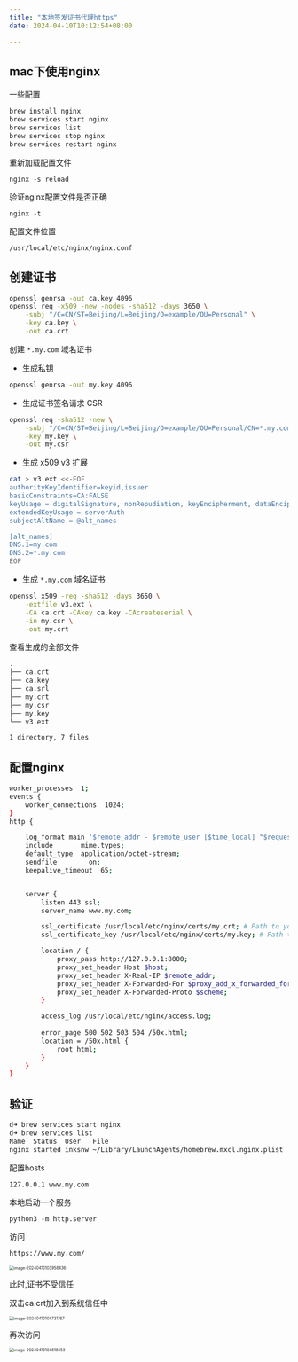 ```yaml
---
title: "本地签发证书代理https"
date: 2024-04-10T10:12:54+08:00

---
```


## mac下使用nginx

一些配置

```bash
brew install nginx
brew services start nginx
brew services list 
brew services stop nginx
brew services restart nginx
```

重新加载配置文件

```
nginx -s reload
```

验证nginx配置文件是否正确

```
nginx -t
```

配置文件位置

```
/usr/local/etc/nginx/nginx.conf
```

## 创建证书

```bash
openssl genrsa -out ca.key 4096
openssl req -x509 -new -nodes -sha512 -days 3650 \
    -subj "/C=CN/ST=Beijing/L=Beijing/O=example/OU=Personal" \
    -key ca.key \
    -out ca.crt
```

创建 `*.my.com` 域名证书

- 生成私钥

```bash
openssl genrsa -out my.key 4096
```

- 生成证书签名请求 CSR

```bash
openssl req -sha512 -new \
    -subj "/C=CN/ST=Beijing/L=Beijing/O=example/OU=Personal/CN=*.my.com" \
    -key my.key \
    -out my.csr
```

- 生成 x509 v3 扩展

```bash
cat > v3.ext <<-EOF
authorityKeyIdentifier=keyid,issuer
basicConstraints=CA:FALSE
keyUsage = digitalSignature, nonRepudiation, keyEncipherment, dataEncipherment
extendedKeyUsage = serverAuth
subjectAltName = @alt_names

[alt_names]
DNS.1=my.com
DNS.2=*.my.com
EOF
```

- 生成 `*.my.com` 域名证书

```bash
openssl x509 -req -sha512 -days 3650 \
    -extfile v3.ext \
    -CA ca.crt -CAkey ca.key -CAcreateserial \
    -in my.csr \
    -out my.crt
```

查看生成的全部文件

```bash
.
├── ca.crt
├── ca.key
├── ca.srl
├── my.crt
├── my.csr
├── my.key
└── v3.ext

1 directory, 7 files
```

## 配置nginx

```bash
worker_processes  1;
events {
    worker_connections  1024;
}
http {

    log_format main '$remote_addr - $remote_user [$time_local] "$request" $status $body_bytes_sent "$http_referer" "$http_user_agent" "$http_authorization"';
    include       mime.types;
    default_type  application/octet-stream;
    sendfile        on;
    keepalive_timeout  65;


    server {
        listen 443 ssl;
        server_name www.my.com;

        ssl_certificate /usr/local/etc/nginx/certs/my.crt; # Path to your SSL certificate
        ssl_certificate_key /usr/local/etc/nginx/certs/my.key; # Path to your SSL certificate private key

        location / {
            proxy_pass http://127.0.0.1:8000;
            proxy_set_header Host $host;
            proxy_set_header X-Real-IP $remote_addr;
            proxy_set_header X-Forwarded-For $proxy_add_x_forwarded_for;
            proxy_set_header X-Forwarded-Proto $scheme;
        }

        access_log /usr/local/etc/nginx/access.log;
        
        error_page 500 502 503 504 /50x.html;
        location = /50x.html {
            root html;
        }
    }
}
```

## 验证

```bash
d➜ brew services start nginx
d➜ brew services list
Name  Status  User   File
nginx started inksnw ~/Library/LaunchAgents/homebrew.mxcl.nginx.plist
```

配置hosts

```
127.0.0.1 www.my.com
```

本地启动一个服务

```
python3 -m http.server
```

访问

```bash
https://www.my.com/
```

<img src="https://inksnw.asuscomm.com:3001/blog/本地签发证书代理https_c2e63853f1d7b3601b4581e4fd824f59.png" alt="image-20240410103958436" style="zoom:50%;" />

此时,证书不受信任

双击ca.crt加入到系统信任中

<img src="https://inksnw.asuscomm.com:3001/blog/本地签发证书代理https_79584d3e26dfab47d53144b237082679.png" alt="image-20240410104731767" style="zoom:50%;" />

再次访问

<img src="https://inksnw.asuscomm.com:3001/blog/本地签发证书代理https_879c2a3bf8d89a98fba411408abce9c5.png" alt="image-20240410104818353" style="zoom:50%;" />

